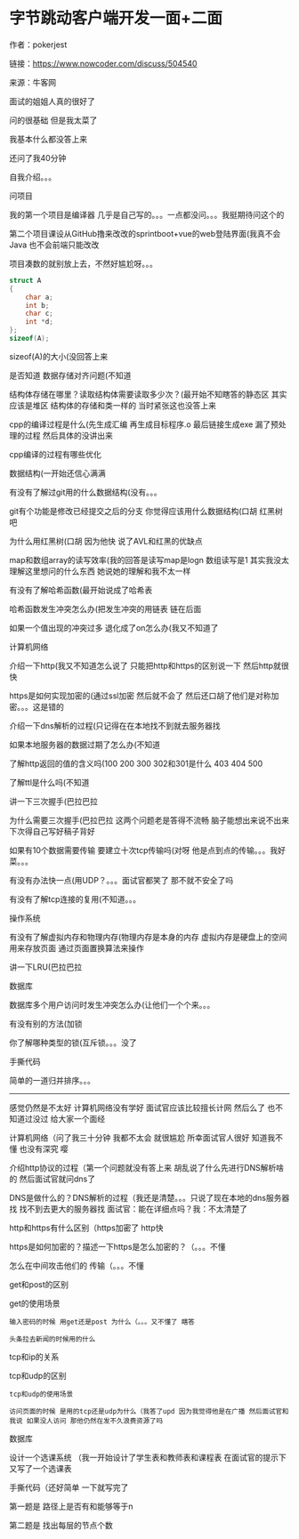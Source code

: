 # 字节跳动客户端开发一面+二面

作者：pokerjest

链接：https://www.nowcoder.com/discuss/504540

来源：牛客网



面试的姐姐人真的很好了

问的很基础 但是我太菜了

我基本什么都没答上来

还问了我40分钟



自我介绍。。。



问项目

我的第一个项目是编译器 几乎是自己写的。。。一点都没问。。。我挺期待问这个的

第二个项目课设从GitHub撸来改改的sprintboot+vue的web登陆界面\(我真不会Java 也不会前端只能改改

项目凑数的就别放上去，不然好尴尬呀。。。

```cpp
struct A
{
    char a;
    int b;
    char c;
    int *d;
};
sizeof(A);
```

sizeof\(A\)的大小\(没回答上来

是否知道 数据存储对齐问题\(不知道

结构体存储在哪里？读取结构体需要读取多少次？\(最开始不知瞎答的静态区 其实应该是堆区 结构体的存储和类一样的 当时紧张这也没答上来

cpp的编译过程是什么\(先生成汇编 再生成目标程序.o 最后链接生成exe     漏了预处理的过程 然后具体的没讲出来

cpp编译的过程有哪些优化



数据结构\(一开始还信心满满

有没有了解过git用的什么数据结构\(没有。。。

git有个功能是修改已经提交之后的分支 你觉得应该用什么数据结构\(口胡 红黑树吧

为什么用红黑树\(口胡 因为他快 说了AVL和红黑的优缺点

map和数组array的读写效率\(我的回答是读写map是logn 数组读写是1 其实我没太理解这里想问的什么东西 她说她的理解和我不太一样

有没有了解哈希函数\(最开始说成了哈希表

哈希函数发生冲突怎么办\(把发生冲突的用链表 链在后面

如果一个值出现的冲突过多 退化成了on怎么办\(我又不知道了



计算机网络

介绍一下http\(我又不知道怎么说了 只能把http和https的区别说一下 然后http就很快

https是如何实现加密的\(通过ssl加密 然后就不会了 然后还口胡了他们是对称加密。。。这是错的

介绍一下dns解析的过程\(只记得在在本地找不到就去服务器找

如果本地服务器的数据过期了怎么办\(不知道

了解http返回的值的含义吗\(100 200 300 302和301是什么 403 404 500

了解ttl是什么吗\(不知道

讲一下三次握手\(巴拉巴拉

为什么需要三次握手\(巴拉巴拉   这两个问题老是答得不流畅 脑子能想出来说不出来 下次得自己写好稿子背好

如果有10个数据需要传输 要建立十次tcp传输吗\(对呀 他是点到点的传输。。。我好菜。。。

有没有办法快一点\(用UDP？。。。面试官都笑了 那不就不安全了吗

有没有了解tcp连接的复用\(不知道。。。



操作系统

有没有了解虚拟内存和物理内存\(物理内存是本身的内存 虚拟内存是硬盘上的空间 用来存放页面 通过页面置换算法来操作

讲一下LRU\(巴拉巴拉



数据库

数据库多个用户访问时发生冲突怎么办\(让他们一个个来。。。

有没有别的方法\(加锁

你了解哪种类型的锁\(互斥锁。。。没了



手撕代码

简单的一道归并排序。。。



-------------------------------------------------------------------------------------------------------------------------------------------------------------------

感觉仍然是不太好 计算机网络没有学好 面试官应该比较擅长计网 然后么了 也不知道过没过 给大家一个面经



计算机网络（问了我三十分钟 我都不太会 就很尴尬 所幸面试官人很好 知道我不懂 也没有深究 嘤

介绍http协议的过程（第一个问题就没有答上来 胡乱说了什么先进行DNS解析啥的  然后面试官就问dns了

DNS是做什么的？DNS解析的过程（我还是清楚。。。只说了现在本地的dns服务器找 找不到去更大的服务器找 面试官：能在详细点吗？我：不太清楚了

http和https有什么区别（https加密了 http快

https是如何加密的？描述一下https是怎么加密的？（。。。不懂

怎么在中间攻击他们的 传输（。。。不懂

get和post的区别

get的使用场景

    输入密码的时候 用get还是post 为什么（。。。又不懂了 瞎答

    头条拉去新闻的时候用的什么

tcp和ip的关系

tcp和udp的区别

    tcp和udp的使用场景

    访问页面的时候 是用的tcp还是udp为什么（我答了upd 因为我觉得他是在广播 然后面试官和我说 如果没人访问 那他仍然在发不久浪费资源了吗 



数据库

设计一个选课系统 （我一开始设计了学生表和教师表和课程表 在面试官的提示下又写了一个选课表



手撕代码（还好简单 一下就写完了

第一题是 路径上是否有和能够等于n

第二题是 找出每层的节点个数

